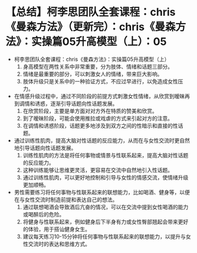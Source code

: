 # 【总结】柯李思团队全套课程：chris《曼森方法》（更新完）：chris《曼森方法》：实操篇05升高模型（上）：05

-   柯李思团队全套课程：chris《曼森方法》：实操篇05升高模型（上）
    1.  身高模型在两性关系中非常重要，分为肢体、情绪和话题三部分。
    2.  情绪是最重要的部分，可以刺激女人的情绪，带来巨大影响。
    3.  肢体升级只是关系中的一种验证方式，不应过早进行，以免造成女性压力。
-   在情感升级过程中，通过不同阶段的前提方式刺激女性情绪，从欣赏到暧昧再到调情和诱惑，逐渐引导话题向性话题发展。
    1.  在欣赏阶段，主要是单方面对对方外在特质的赞美和欣赏。
    2.  到了暧昧阶段，可能会使用推拉或戏虐的方式来引起对方的注意。
    3.  在调情和诱惑阶段，话题更多地涉及到双方之间的性暗示和直接的性话题。
-   通过训练性肌肉，提高大脑对性话题的反应能力，从而在与女性交流时更自然地引导话题向性话题发展。
    1.  训练性肌肉的方法是将任何事物或情景与性联系起来，提高大脑对性话题的反应能力。
    2.  这种训练能够让思维更灵活，更容易在交流中自然地引入性话题。
    3.  通过训练性肌肉，可以更好地控制和引导与女性的情感交流，使情绪升级更加顺畅。
-   男性需要练习将任何事物与性联系起来的联想能力，比如喝酒、健身等，以便在与女性交流时制造前提和表达自己的想法。
    1.  通过联想喝酒会导致酒后亢奋的情况，可以在交流中提到女性喝酒的能力或喝醉后的危险。
    2.  将健身与性联系起来，例如健身后下半身有力或女性臀部翘起会带来更好的体验，用于搭讪健身女生。
    3.  建议每天练习10-15分钟将任何事物与性联系起来的联想能力，以提升与女性交流时的表达和思维方式。